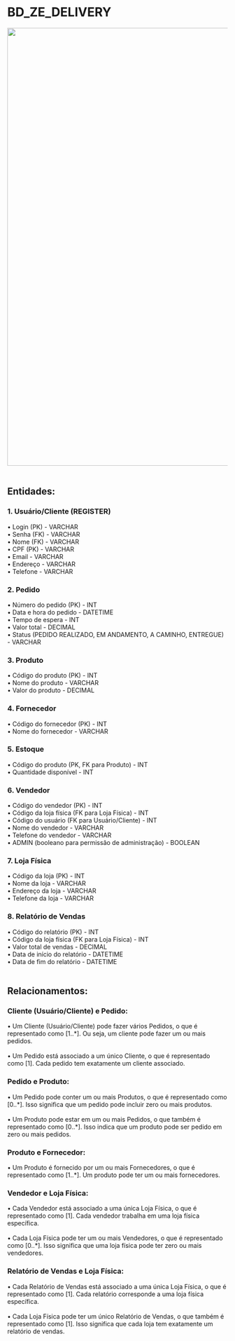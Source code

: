 # BD_ZE_DELIVERY
<div align="center">
<img src="https://github.com/Kayquin/BD_ZE_DELIVERY/assets/104329791/07d442a0-b68f-44af-9f0c-b6591afe8f93" width="1000px" />
</div>
<br> 
<h2>
<b>Entidades:</b>
</h2>
<h3> 1.	Usuário/Cliente (REGISTER)</h3>
•	Login (PK) - VARCHAR 
  <br>
•	Senha (FK) - VARCHAR 
  <br>
•	Nome (FK) - VARCHAR 
  <br>
•	CPF (PK) - VARCHAR 
  <br>
•	Email - VARCHAR 
  <br>
•	Endereço - VARCHAR
  <br>
•	Telefone - VARCHAR
<h3>2. Pedido</h3>
•	Número do pedido (PK) - INT
  <br>
•	Data e hora do pedido - DATETIME 
  <br>
•	Tempo de espera - INT 
  <br>
•	Valor total - DECIMAL 
  <br>
•	Status (PEDIDO REALIZADO, EM ANDAMENTO, A CAMINHO, ENTREGUE) - VARCHAR
<h3>3. Produto</h3>
•	Código do produto (PK) - INT
  <br>
•	Nome do produto - VARCHAR
  <br>
•	Valor do produto - DECIMAL
<h3>4.	Fornecedor</h3>
•	Código do fornecedor (PK) - INT
  <br>
•	Nome do fornecedor - VARCHAR
<h3>5.	Estoque</h3>
•	Código do produto (PK, FK para Produto) - INT
  <br>
•	Quantidade disponível - INT
<h3>6. Vendedor</h3>
•	Código do vendedor (PK) - INT
  <br>
•	Código da loja física (FK para Loja Física) - INT
  <br>
•	Código do usuário (FK para Usuário/Cliente) - INT
  <br>
•	Nome do vendedor - VARCHAR
  <br>
•	Telefone do vendedor - VARCHAR
<br>
•	ADMIN (booleano para permissão de administração) - BOOLEAN 
<h3>7. Loja Física</h3>
•	Código da loja (PK) - INT
  <br>
•	Nome da loja - VARCHAR
  <br>
•	Endereço da loja - VARCHAR 
  <br>
•	Telefone da loja - VARCHAR
<h3>8. Relatório de Vendas</h3>
•	Código do relatório (PK) - INT
  <br>
•	Código da loja física (FK para Loja Física) - INT
  <br>
•	Valor total de vendas - DECIMAL
  <br>
•	Data de início do relatório - DATETIME
  <br>
•	Data de fim do relatório - DATETIME
<br>
<br>
<h2>Relacionamentos:</h2>
<h3>Cliente (Usuário/Cliente) e Pedido:</h3>
•	Um Cliente (Usuário/Cliente) pode fazer vários Pedidos, o que é representado como [1..*]. Ou seja, um cliente pode fazer um ou mais pedidos.
<br>
<br>
•	Um Pedido está associado a um único Cliente, o que é representado como [1]. Cada pedido tem exatamente um cliente associado.
<h3>Pedido e Produto:</h3>
•	Um Pedido pode conter um ou mais Produtos, o que é representado como [0..*]. Isso significa que um pedido pode incluir zero ou mais produtos.
<br>
<br>
•	Um Produto pode estar em um ou mais Pedidos, o que também é representado como [0..*]. Isso indica que um produto pode ser pedido em zero ou mais pedidos.
<h3>Produto e Fornecedor:</h3>
•	Um Produto é fornecido por um ou mais Fornecedores, o que é representado como [1..*]. Um produto pode ter um ou mais fornecedores.
<h3>Vendedor e Loja Física:</h3>
•	Cada Vendedor está associado a uma única Loja Física, o que é representado como [1]. Cada vendedor trabalha em uma loja física específica.
<br>
<br>
•	Cada Loja Física pode ter um ou mais Vendedores, o que é representado como [0..*]. Isso significa que uma loja física pode ter zero ou mais vendedores.
<h3>Relatório de Vendas e Loja Física:</h3>
•	Cada Relatório de Vendas está associado a uma única Loja Física, o que é representado como [1]. Cada relatório corresponde a uma loja física específica.
<br>
<br>
•	Cada Loja Física pode ter um único Relatório de Vendas, o que também é representado como [1]. Isso significa que cada loja tem exatamente um relatório de vendas.
<br>
